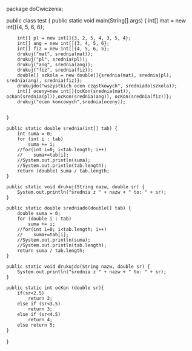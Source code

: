 package doCwiczenia;

public class test {
    public static void main(String[] args) {
        int[] mat = new int[]{4, 5, 6, 6};

        int[] pl = new int[]{3, 2, 5, 4, 3, 5, 4};
        int[] ang = new int[]{3, 4, 5, 6};
        int[] fiz = new int[]{4, 5, 6, 5};
        drukuj("mat", srednia(mat));
        drukuj("pl", srednia(pl));
        drukuj("ang", srednia(ang));
        drukuj("fiz", srednia(fiz));
        double[] szkola = new double[]{srednia(mat), srednia(pl), srednia(ang), srednia(fiz)};
        drukujdo("wszystkich ocen cząstkowych", sredniado(szkola));
        int[] oceny=new int[]{ocKon(srednia(mat)), ocKon(srednia(pl)),ocKon(srednia(ang)), ocKon(srednia(fiz))};
        drukuj("ocen koncowych",srednia(oceny));


    }

    public static double srednia(int[] tab) {
        int suma = 0;
        for (int i : tab)
            suma += i;
        //for(int i=0; i<tab.length; i++)
        //    suma+=tab[i];
        //System.out.println(suma);
        //System.out.println(tab.length);
        return (double) suma / tab.length;
    }

    public static void drukuj(String nazw, double sr) {
        System.out.println("srednia z " + nazw + " to: " + sr);
    }

    public static double sredniado(double[] tab) {
        double suma = 0;
        for (double i : tab)
            suma += i;
        //for(int i=0; i<tab.length; i++)
        //    suma+=tab[i];
        //System.out.println(suma);
        //System.out.println(tab.length);
        return suma / tab.length;
    }

    public static void drukujdo(String nazw, double sr) {
        System.out.println("srednia z " + nazw + " to: " + sr);
    }

    public static int ocKon (double sr){
        if(sr<2.5)
            return 2;
        else if (sr<3.5)
            return 3;
        else if (sr<4.5)
            return 4;
        else return 5;
    }
}

